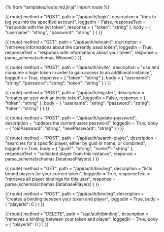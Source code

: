 {% from "templates/route.md.jinja" import route %}

{{ route(
  method = "POST",
  path = "/api/auth/login",
  description = "tries to log you into the specified account",
  loggedIn = False,
  responseText = "responds with the jwt token",
  response = {
    "token": "string"
  },
  body = {
    "username": "string",
    "password": "string"
  }
) }}

{{ route(
  method = "GET",
  path = "/api/auth/whoami",
  description = "retrieves informations about the currently used token",
  loggedIn = True,
  responseText = "responds with informations about your token",
  response = parse_schema(schemas.Whoami)
) }}

{{ route(
  method = "POST",
  path = "/api/auth/invite",
  description = "use and consume a login token in order to gain access to an additional instance",
  loggedIn = True,
  response = {
    "token": "string"
  },
  body = {
    "username": "string",
    "password": "string",
    "token": "string"
  }
) }}

{{ route(
  method = "POST",
  path = "/api/auth/register",
  description = "creates an user with an invite token",
  loggedIn = False,
  response = {
    "token": "string"
  },
  body = {
    "username": "string",
    "password": "string",
    "token": "string"
  }
) }}

{{ route(
  method = "POST",
  path = "/api/auth/update-password",
  description = "updates the current users password",
  loggedIn = True,
  body = {
    "oldPassword": "string",
    "newPassword": "string"
  }
) }}

{{ route(
  method = "POST",
  path = "/api/auth/search-player",
  description = "searches for a specific player, either by guid or name, or combined",
  loggedIn = True,
  body = {
    "guid?": "string",
    "name?": "string"
  },
  responseText = "collected player from this instance",
  response = parse_schema(schemas.DatabasePlayers)
) }}


{{ route(
  method = "GET",
  path = "/api/auth/binding",
  description = "lists bound players for your current token",
  loggedIn = True,
  responseText = "retrieves all player bindings for this user",
  response = parse_schema(schemas.DatabasePlayers)
) }}

{{ route(
  method = "POST",
  path = "/api/auth/binding",
  description = "creates a binding between your token and player",
  loggedIn = True,
  body = {
    "playerId": 0
  }
) }}

{{ route(
  method = "DELETE",
  path = "/api/auth/binding",
  description = "removes a binding between your token and player",
  loggedIn = True,
  body = {
    "playerId": 0
  }
) }}